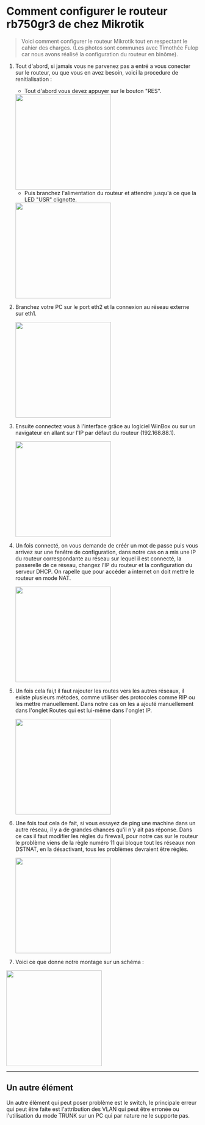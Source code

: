 # Comment configurer le routeur rb750gr3 de chez Mikrotik

> Voici comment configurer le routeur Mikrotik tout en respectant le cahier des charges. (Les photos sont communes avec Timothée Fulop car nous avons réalisé la configuration du routeur en binôme).

1. Tout d'abord, si jamais vous ne parvenez pas a entré a vous conecter sur le routeur, ou que vous en avez besoin, voici la procedure de renitialisation :
   * Tout d'abord vous devez appuyer sur le bouton "RES".
  
    <IMG SRC="./BUT/tree/main/sae12-mathieu-iut-beziers-main/Routeur/img/routeur_1 (15).jpg" height="250px" width="auto">

   * Puis branchez l'alimentation du routeur et attendre jusqu'à ce que la LED "USR" clignotte.
  
    <IMG SRC="./BUT/tree/main/sae12-mathieu-iut-beziers-main/Routeur/img/routeur_1 (16).jpg" height="250px" width="auto">

2. Branchez votre PC sur le port eth2 et la connexion au réseau externe sur eth1. 


    <IMG SRC="./BUT/tree/main/sae12-mathieu-iut-beziers-main/Routeur/img/routeur_1 (17).jpg" height="250px" width="auto">
3. Ensuite connectez vous à l'interface gräce au logiciel WinBox ou sur un navigateur en allant sur l'IP par défaut du routeur (192.168.88.1).


    <IMG SRC="./BUT/tree/main/sae12-mathieu-iut-beziers-main/Routeur/img/routeur_1 (11).jpg" height="250px" width="auto">

4. Un fois connecté, on vous demande de créér un mot de passe puis vous arrivez sur une fenêtre de configuration, dans notre cas on a mis une IP du routeur correspondante au réseau sur lequel il est connecté, la passerelle de ce réseau, changez l'IP du routeur et la configuration du serveur DHCP. On rapelle que pour accéder a internet on doit mettre le routeur en mode NAT.


    <IMG SRC="./BUT/tree/main/sae12-mathieu-iut-beziers-main/Routeur/img/routeur_1 (14).jpg" height="250px" width="auto">

5. Un fois cela fai,t il faut rajouter les routes vers les autres réseaux, il existe plusieurs métodes, comme utiliser des protocoles comme RIP ou les mettre manuellement. Dans notre cas on les a ajouté manuellement dans l'onglet Routes qui est lui-même dans l'onglet IP.


    <IMG SRC="./BUT/tree/main/sae12-mathieu-iut-beziers-main/Routeur/img/routeur_1 (21).jpg" height="250px" width="auto">

6. Une fois tout cela de fait, si vous essayez de ping une machine dans un autre réseau, il y a de grandes chances qu'il n'y ait pas réponse. Dans ce cas il faut modifier les règles du firewall, pour notre cas sur le routeur le problème viens de la règle numéro 11 qui bloque tout les réseaux non DSTNAT, en la désactivant, tous les problèmes devraient être réglés.


    <IMG SRC="./BUT/tree/main/sae12-mathieu-iut-beziers-main/Routeur/img/routeur_1 (18).jpg" height="250px" width="auto">

7. Voici ce que donne notre montage sur un schéma :


<IMG SRC="./BUT/tree/main/sae12-mathieu-iut-beziers-main/Routeur/img/archi2.png" height="250px" width="auto">

-----
## Un autre élément

Un autre élément qui peut poser problème est le switch, le principale erreur qui peut être faite est l'attribution des VLAN qui peut être erronée ou l'utilisation du mode TRUNK sur un PC qui par nature ne le supporte pas.
